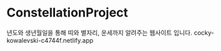 # ConstellationProject
년도와 생년월일을 통해 띠와 별자리, 운세까지 알려주는 웹사이트 입니다.
cocky-kowalevski-c4744f.netlify.app
